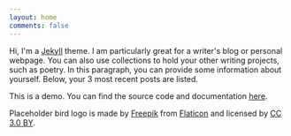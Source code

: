 ```yaml
---
layout: home
comments: false
---
```


Hi, I'm a [Jekyll](https://jekyllrb.com/) theme. I am particularly great for a writer's blog or personal webpage. You can also use collections to hold your other writing projects, such as poetry. In this paragraph, you can provide some information about yourself. Below, your 3 most recent posts are listed.

This is a demo. You can find the source code and documentation [here](https://github.com/lingxz/sparrow).

Placeholder bird logo is made by [Freepik](http://www.freepik.com) from [Flaticon](http://www.flaticon.com) and licensed by [CC 3.0 BY](http://creativecommons.org/licenses/by/3.0/).
